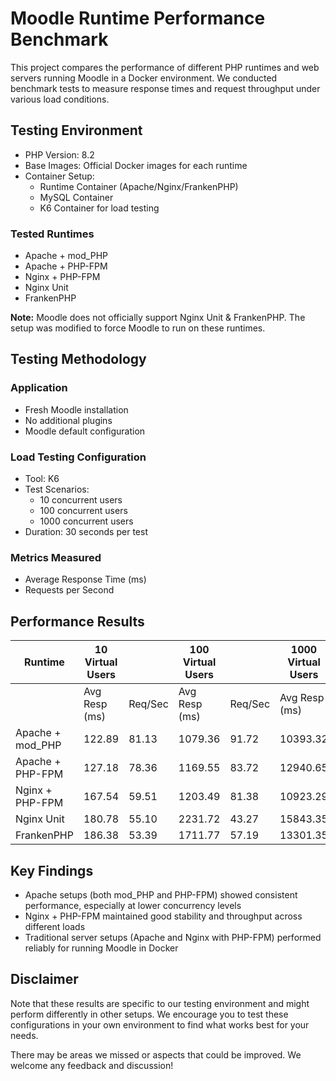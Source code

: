 # Moodle Runtime Performance Benchmark

This project compares the performance of different PHP runtimes and web servers running Moodle in a Docker environment. We conducted benchmark tests to measure response times and request throughput under various load conditions.

## Testing Environment

- PHP Version: 8.2
- Base Images: Official Docker images for each runtime
- Container Setup:
  - Runtime Container (Apache/Nginx/FrankenPHP)
  - MySQL Container
  - K6 Container for load testing

### Tested Runtimes
- Apache + mod_PHP
- Apache + PHP-FPM
- Nginx + PHP-FPM
- Nginx Unit
- FrankenPHP

**Note:** Moodle does not officially support Nginx Unit & FrankenPHP. The setup was modified to force Moodle to run on these runtimes.

## Testing Methodology

### Application
- Fresh Moodle installation
- No additional plugins
- Moodle default configuration

### Load Testing Configuration
- Tool: K6
- Test Scenarios:
  - 10 concurrent users
  - 100 concurrent users
  - 1000 concurrent users
- Duration: 30 seconds per test

### Metrics Measured
- Average Response Time (ms)
- Requests per Second

## Performance Results

| Runtime | 10 Virtual Users |  | 100 Virtual Users |  | 1000 Virtual Users |  |
|---------|------------------|--|------------------|--|-------------------|--|
|         | Avg Resp (ms) | Req/Sec | Avg Resp (ms) | Req/Sec | Avg Resp (ms) | Req/Sec |
| Apache + mod_PHP | 122.89 | 81.13 | 1079.36 | 91.72 | 10393.32 | 56.49 |
| Apache + PHP-FPM | 127.18 | 78.36 | 1169.55 | 83.72 | 12940.65 | 52.26 |
| Nginx + PHP-FPM | 167.54 | 59.51 | 1203.49 | 81.38 | 10923.29 | 77.00 |
| Nginx Unit | 180.78 | 55.10 | 2231.72 | 43.27 | 15843.35 | 50.15 |
| FrankenPHP | 186.38 | 53.39 | 1711.77 | 57.19 | 13301.35 | 62.33 |

## Key Findings

- Apache setups (both mod_PHP and PHP-FPM) showed consistent performance, especially at lower concurrency levels
- Nginx + PHP-FPM maintained good stability and throughput across different loads
- Traditional server setups (Apache and Nginx with PHP-FPM) performed reliably for running Moodle in Docker

## Disclaimer

Note that these results are specific to our testing environment and might perform differently in other setups. We encourage you to test these configurations in your own environment to find what works best for your needs.

There may be areas we missed or aspects that could be improved. We welcome any feedback and discussion!
